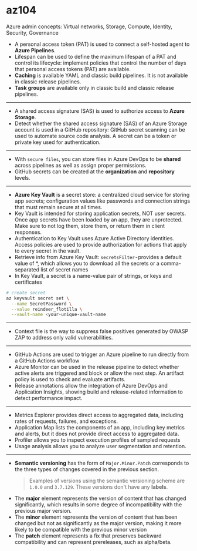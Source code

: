 # az104

Azure admin concepts: Virtual networks, Storage, Compute, Identity, Security, Governance


* A personal access token (PAT) is used to connect a self-hosted agent to **Azure Pipelines**.
* Lifespan can be used to define the maximum lifespan of a PAT and control its lifecycle: implement policies that control the number of days that personal access tokens (PAT) are available.
* **Caching** is available YAML and classic build pipelines. It is not available in classic release pipelines.
* **Task groups**  are available only in classic build and classic release pipelines. 

---

*  A shared access signature (SAS) is used to authorize access to **Azure Storage**.
*  Detect whether the shared access signature (SAS) of an Azure Storage account is used in a GitHub repository: GitHub secret scanning can be used to automate source code analysis. A secret can be a token or private key used for authentication.
 
---

*  With `secure files`, you can store files in Azure DevOps to be **shared** across pipelines as well as assign proper permissions.
*  GitHub secrets can be created at the **organization** and **repository** levels.

 ---
 
*  **Azure Key Vault** is a secret store: a centralized cloud service for storing app secrets; configuration values like passwords and connection strings that must remain secure at all times.
*  Key Vault is intended for storing application secrets, NOT user secrets. Once app secrets have been loaded by an app, they are unprotected. Make sure to not log them, store them, or return them in client responses.
*  Authentication to Key Vault uses Azure Active Directory identities. Access policies are used to provide authorization for actions that apply to every secret in the vault.
*  Retrieve info from Azure Key Vault: `secretsFilter` - provides a default value of *, which allows you to download all the secrets or a comma-separated list of secret names
*  In Key Vault, a secret is a name-value pair of strings, or keys and certificates

  ```bash
# create secret
az keyvault secret set \
    --name SecretPassword \
    --value reindeer_flotilla \
    --vault-name <your-unique-vault-name
````

---

* Context file is the way to suppress false positives generated by OWASP ZAP to address only valid vulnerabilities.

---

* GitHub Actions are used to trigger an Azure pipeline to run directly from a GitHub Actions workflow
* Azure Monitor can be used in the release pipeline to detect whether active alerts are triggered and block or allow the next step. An artifact policy is used to check and evaluate artifacts.
* Release annotations allow the integration of Azure DevOps and Application Insights, showing build and release-related information to detect performance impact.

---

* Metrics Explorer provides direct access to aggregated data, including rates of requests, failures, and exceptions.
* Application Map lists the components of an app, including key metrics and alerts, but it does not provide direct access to aggregated data.
* Profiler allows you to inspect execution profiles of sampled requests
* Usage analysis allows you to analyze user segmentation and retention.

---

* **Semantic versioning**  has the form of `Major.Minor.Patch` corresponds to the three types of changes covered in the previous section.
  > Examples of versions using the semantic versioning scheme are `1.0.0` and `3.7.129`. These versions don't have any **labels**.
* The **major** element represents the version of content that has changed significantly, which results in some degree of incompatibility with the previous major version.
* The **minor** element represents the version of content that has been changed but not as significantly as the major version, making it more likely to be compatible with the previous minor version
*  The **patch** element represents a fix that preserves backward compatibility and can represent prereleases, such as alpha/beta.

